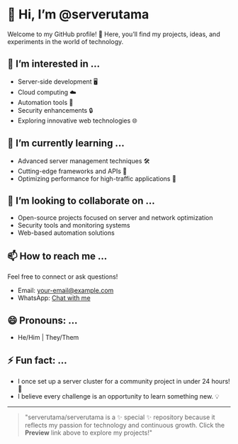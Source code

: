 # 👋 Hi, I’m @serverutama

Welcome to my GitHub profile! 🚀 Here, you’ll find my projects, ideas, and experiments in the world of technology.

## 👀 I’m interested in ...
- Server-side development 🖥️
- Cloud computing ☁️
- Automation tools 🤖
- Security enhancements 🔒
- Exploring innovative web technologies 🌐

## 🌱 I’m currently learning ...
- Advanced server management techniques 🛠️
- Cutting-edge frameworks and APIs 📡
- Optimizing performance for high-traffic applications 🚀

## 💞️ I’m looking to collaborate on ...
- Open-source projects focused on server and network optimization
- Security tools and monitoring systems
- Web-based automation solutions

## 📫 How to reach me ...
Feel free to connect or ask questions!
- Email: [your-email@example.com](mailto:info@serverutama.com)
- WhatsApp: [Chat with me](https://wa.me/628995223229)

## 😄 Pronouns: ...
- He/Him | They/Them

## ⚡ Fun fact: ...
- I once set up a server cluster for a community project in under 24 hours! 🚀
- I believe every challenge is an opportunity to learn something new. 💡

---

> "serverutama/serverutama is a ✨ special ✨ repository because it reflects my passion for technology and continuous growth. Click the **Preview** link above to explore my projects!"
